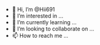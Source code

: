 - 👋 Hi, I’m @Hii691
- 👀 I’m interested in ...
- 🌱 I’m currently learning ...
- 💞️ I’m looking to collaborate on ...
- 📫 How to reach me ...

<!---
Hii691/Hii691 is a ✨ special ✨ repository because its `README.md` (this file) appears on your GitHub profile.
You can click the Preview link to take a look at your changes.
--->
